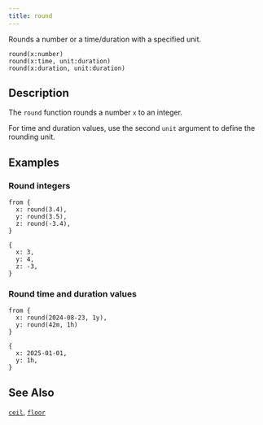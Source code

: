 ```yaml
---
title: round
---
```


Rounds a number or a time/duration with a specified unit.

```tql
round(x:number)
round(x:time, unit:duration)
round(x:duration, unit:duration)
```

## Description

The `round` function rounds a number `x` to an integer.

For time and duration values, use the second `unit` argument to define the
rounding unit.

## Examples

### Round integers

```tql
from {
  x: round(3.4),
  y: round(3.5),
  z: round(-3.4),
}
```

```tql
{
  x: 3,
  y: 4,
  z: -3,
}
```

### Round time and duration values

```tql
from {
  x: round(2024-08-23, 1y),
  y: round(42m, 1h)
}
```

```tql
{
  x: 2025-01-01,
  y: 1h,
}
```

## See Also

[`ceil`](/reference/functions/ceil),
[`floor`](/reference/functions/floor)
